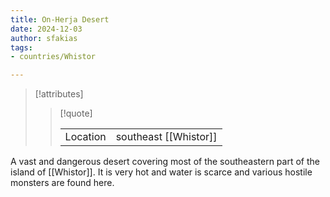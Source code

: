 ```yaml
---
title: On-Herja Desert
date: 2024-12-03
author: sfakias
tags:
- countries/Whistor

---
```

> [!attributes]
> 
> > [!quote]
> >
> > | | |
> > | --- | --- |
> > | Location | southeast [[Whistor]] |

A vast and dangerous desert covering most of the southeastern part of the island of [[Whistor]]. It is very hot and water is scarce and various hostile monsters are found here.